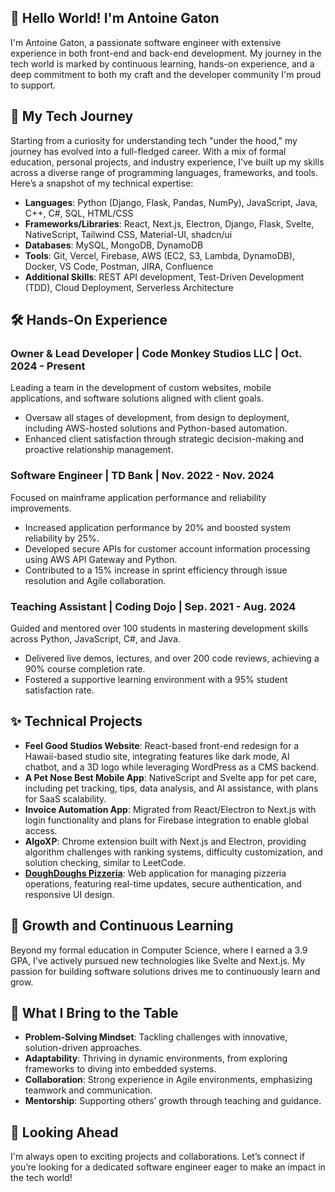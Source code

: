 ## 👋 Hello World! I'm Antoine Gaton

I'm Antoine Gaton, a passionate software engineer with extensive experience in both front-end and back-end development. My journey in the tech world is marked by continuous learning, hands-on experience, and a deep commitment to both my craft and the developer community I'm proud to support.

## 🚀 My Tech Journey

Starting from a curiosity for understanding tech "under the hood," my journey has evolved into a full-fledged career. With a mix of formal education, personal projects, and industry experience, I've built up my skills across a diverse range of programming languages, frameworks, and tools. Here’s a snapshot of my technical expertise:

- **Languages**: Python (Django, Flask, Pandas, NumPy), JavaScript, Java, C++, C#, SQL, HTML/CSS
- **Frameworks/Libraries**: React, Next.js, Electron, Django, Flask, Svelte, NativeScript, Tailwind CSS, Material-UI, shadcn/ui
- **Databases**: MySQL, MongoDB, DynamoDB
- **Tools**: Git, Vercel, Firebase, AWS (EC2, S3, Lambda, DynamoDB), Docker, VS Code, Postman, JIRA, Confluence
- **Additional Skills**: REST API development, Test-Driven Development (TDD), Cloud Deployment, Serverless Architecture

## 🛠️ Hands-On Experience

### **Owner & Lead Developer | Code Monkey Studios LLC | Oct. 2024 - Present**
Leading a team in the development of custom websites, mobile applications, and software solutions aligned with client goals.
- Oversaw all stages of development, from design to deployment, including AWS-hosted solutions and Python-based automation.
- Enhanced client satisfaction through strategic decision-making and proactive relationship management.

### **Software Engineer | TD Bank | Nov. 2022 - Nov. 2024**
Focused on mainframe application performance and reliability improvements.
- Increased application performance by 20% and boosted system reliability by 25%.
- Developed secure APIs for customer account information processing using AWS API Gateway and Python.
- Contributed to a 15% increase in sprint efficiency through issue resolution and Agile collaboration.

### **Teaching Assistant | Coding Dojo | Sep. 2021 - Aug. 2024**
Guided and mentored over 100 students in mastering development skills across Python, JavaScript, C#, and Java.
- Delivered live demos, lectures, and over 200 code reviews, achieving a 90% course completion rate.
- Fostered a supportive learning environment with a 95% student satisfaction rate.

## ✨ Technical Projects

- **Feel Good Studios Website**: React-based front-end redesign for a Hawaii-based studio site, integrating features like dark mode, AI chatbot, and a 3D logo while leveraging WordPress as a CMS backend.
- **A Pet Nose Best Mobile App**: NativeScript and Svelte app for pet care, including pet tracking, tips, data analysis, and AI assistance, with plans for SaaS scalability.
- **Invoice Automation App**: Migrated from React/Electron to Next.js with login functionality and plans for Firebase integration to enable global access.
- **AlgoXP**: Chrome extension built with Next.js and Electron, providing algorithm challenges with ranking systems, difficulty customization, and solution checking, similar to LeetCode.
- **[DoughDoughs Pizzeria](https://doughdough-pizza.vercel.app/)**: Web application for managing pizzeria operations, featuring real-time updates, secure authentication, and responsive UI design.

## 🌱 Growth and Continuous Learning

Beyond my formal education in Computer Science, where I earned a 3.9 GPA, I've actively pursued new technologies like Svelte and Next.js. My passion for building software solutions drives me to continuously learn and grow.

## 💪 What I Bring to the Table

- **Problem-Solving Mindset**: Tackling challenges with innovative, solution-driven approaches.
- **Adaptability**: Thriving in dynamic environments, from exploring frameworks to diving into embedded systems.
- **Collaboration**: Strong experience in Agile environments, emphasizing teamwork and communication.
- **Mentorship**: Supporting others’ growth through teaching and guidance.

## 🚀 Looking Ahead

I'm always open to exciting projects and collaborations. Let’s connect if you’re looking for a dedicated software engineer eager to make an impact in the tech world!
